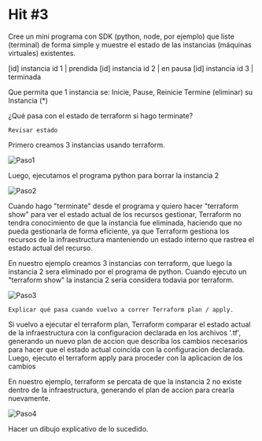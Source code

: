 # Hit #3
Cree un mini programa con SDK (python, node, por ejemplo) que liste (terminal) de forma simple y muestre el estado de las instancias (máquinas virtuales) existentes.

[id] instancia id 1 | prendida
[id] instancia id 2 | en pausa
[id] instancia id 3 | terminada

Que permita que 1 instancia se:
    Inicie, 
    Pause, 
    Reinicie
    Termine (eliminar) su Instancia (*)

¿Qué pasa con el estado de terraform si hago terminate?

    Revisar estado

Primero creamos 3 instancias usando terraform.

![Paso1](https://github.com/LucasLatessa/SDyPP-G3/assets/63746351/7ae52f4e-d826-4828-94ee-6f3f640f42d5)

Luego, ejecutamos el programa python para borrar la instancia 2

![Paso2](https://github.com/LucasLatessa/SDyPP-G3/assets/63746351/114a1144-a1fe-4d5a-b97d-f302e29a8aa6)

Cuando hago "terminate" desde el programa y quiero hacer "terraform show" para ver el estado actual de los recursos gestionar, Terraform no tendra conocimiento de que la instancia fue eliminada, haciendo que no pueda gestionarla de forma eficiente, ya que Terraform gestiona los recursos de la infraestructura manteniendo un estado interno que rastrea el estado actual del recurso. 

En nuestro ejemplo creamos 3 instancias con terraform, que luego la instancia 2 sera eliminado por el programa de python. Cuando ejecuto un "terraform show" la instancia 2 seria considera todavia por terraform.

![Paso3](https://github.com/LucasLatessa/SDyPP-G3/assets/63746351/8d497554-a517-4a00-809f-114b92ef5a1d)
    
    Explicar qué pasa cuando vuelvo a correr Terraform plan / apply.

Si vuelvo a ejecutar el terraform plan, Terraform comparar el estado actual de la infraestructura con la configuracion declarada en los archivos '.tf', generando un nuevo plan de accion que describa los cambios necesarios para hacer que el estado actual coincida con la configuracion declarada.
Luego, ejecuto el terraform apply para proceder con la aplicacion de los cambios

En nuestro ejemplo, terraform se percata de que la instancia 2 no existe dentro de la infraestructura, generando el plan de accion para crearla nuevamente.

![Paso4](https://github.com/LucasLatessa/SDyPP-G3/assets/63746351/08db51ff-837c-41ab-83a3-1c6e3ce09c80)

Hacer un dibujo explicativo de lo sucedido.
